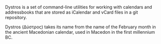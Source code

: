Dystros is a set of command-line utilities for working with calendars and
addressbooks that are stored as iCalendar and vCard files in a git repository.

Dystros (Δύστρος) takes its name from the name of the February month in the ancient
Macedonian calendar, used in Macedon in the first millennium BC.
